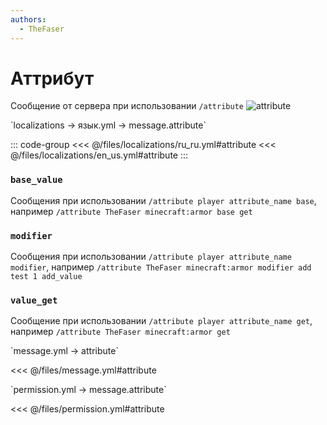 ```yaml
---
authors:
  - TheFaser
---
```


# Аттрибут

<!--@include: @/parts/vanillaWarn.md#command-->

Сообщение от сервера при использовании `/attribute`
![attribute](/attribute.png)

[//]: # (localization)
<!--@include: @/parts/words.md#localization--> 
<!--@include: @/parts/words.md#path--> `localizations → язык.yml → message.attribute`

<!--@include: @/parts/words.md#default--> 

::: code-group
<<< @/files/localizations/ru_ru.yml#attribute
<<< @/files/localizations/en_us.yml#attribute
:::

### `base_value`

Сообщения при использовании `/attribute player attribute_name base`, например `/attribute TheFaser minecraft:armor base get`

### `modifier`

Сообщения при использовании `/attribute player attribute_name modifier`, например `/attribute TheFaser minecraft:armor modifier add test 1 add_value`

### `value_get`

Сообщение при использовании `/attribute player attribute_name get`, например `/attribute TheFaser minecraft:armor get`

[//]: # (message.yml)
<!--@include: @/parts/words.md#setting-->
<!--@include: @/parts/words.md#path--> `message.yml → attribute`

<!--@include: @/parts/words.md#default-->
<<< @/files/message.yml#attribute

<!--@include: @/parts/enable.md-->

<!--@include: @/parts/range.md-->
<!--@include: @/parts/destination.md-->
<!--@include: @/parts/sound.md-->

[//]: # (permission.yml)
<!--@include: @/parts/words.md#permission-->
<!--@include: @/parts/words.md#path--> `permission.yml → message.attribute`

<!--@include: @/parts/words.md#default-->
<<< @/files/permission.yml#attribute

<!--@include: @/parts/permission/permissionTier3.md-->
<!--@include: @/parts/permission/sound.md-->